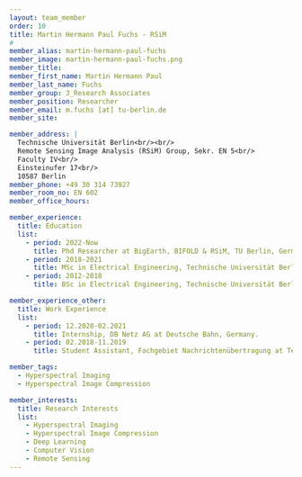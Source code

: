 ```yaml
---
layout: team_member
order: 10
title: Martin Hermann Paul Fuchs - RSiM
#
member_alias: martin-hermann-paul-fuchs
member_image: martin-hermann-paul-fuchs.png
member_title:
member_first_name: Martin Hermann Paul
member_last_name: Fuchs
member_group: 3_Research Associates
member_position: Researcher
member_email: m.fuchs [at] tu-berlin.de
member_site:

member_address: |
  Technische Universität Berlin<br/><br/>
  Remote Sensing Image Analysis (RSiM) Group, Sekr. EN 5<br/>
  Faculty IV<br/>
  Einsteinufer 17<br/>
  10587 Berlin
member_phone: +49 30 314 73927
member_room_no: EN 602
member_office_hours:

member_experience:
  title: Education
  list:
    - period: 2022-Now
      title: Phd Researcher at BigEarth, BIFOLD & RSiM, TU Berlin, Germany.
    - period: 2018-2021
      title: MSc in Electrical Engineering, Technische Universität Berlin, Germany.
    - period: 2012-2018
      title: BSc in Electrical Engineering, Technische Universität Berlin, Germany.

member_experience_other:
  title: Work Experience
  list:
    - period: 12.2020-02.2021
      title: Internship, DB Netz AG at Deutsche Bahn, Germany.
    - period: 02.2018-11.2019
      title: Student Assistant, Fachgebiet Nachrichtenübertragung at Technische Universität Berlin, Germany.

member_tags:
  - Hyperspectral Imaging
  - Hyperspectral Image Compression

member_interests:
  title: Research Interests
  list:
    - Hyperspectral Imaging
    - Hyperspectral Image Compression
    - Deep Learning
    - Computer Vision
    - Remote Sensing
---
```

